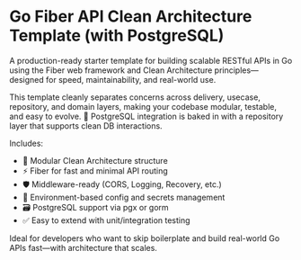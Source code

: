 # Go Fiber API Clean Architecture Template (with PostgreSQL)

A production-ready starter template for building scalable RESTful APIs in Go using the Fiber web framework and Clean Architecture principles—designed for speed, maintainability, and real-world use.

This template cleanly separates concerns across delivery, usecase, repository, and domain layers, making your codebase modular, testable, and easy to evolve.
🔧 PostgreSQL integration is baked in with a repository layer that supports clean DB interactions.

Includes:
- 🧩 Modular Clean Architecture structure
- ⚡️ Fiber for fast and minimal API routing
- 🛡 Middleware-ready (CORS, Logging, Recovery, etc.)
- 🔐 Environment-based config and secrets management
- 🗃 PostgreSQL support via pgx or gorm
- ✅ Easy to extend with unit/integration testing

Ideal for developers who want to skip boilerplate and build real-world Go APIs fast—with architecture that scales.
